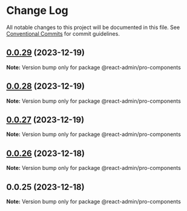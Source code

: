 # Change Log

All notable changes to this project will be documented in this file.
See [Conventional Commits](https://conventionalcommits.org) for commit guidelines.

## [0.0.29](https://git.aihuoshi.net/algo_analysis_plat/web/fd-react-admin-components/compare/@react-admin/pro-components@0.0.28...@react-admin/pro-components@0.0.29) (2023-12-19)

**Note:** Version bump only for package @react-admin/pro-components





## [0.0.28](https://git.aihuoshi.net/algo_analysis_plat/web/fd-react-admin-components/compare/@react-admin/pro-components@0.0.27...@react-admin/pro-components@0.0.28) (2023-12-19)

**Note:** Version bump only for package @react-admin/pro-components

## [0.0.27](https://git.aihuoshi.net/algo_analysis_plat/web/fd-react-admin-components/compare/@react-admin/pro-components@0.0.26...@react-admin/pro-components@0.0.27) (2023-12-19)

**Note:** Version bump only for package @react-admin/pro-components

## [0.0.26](https://git.aihuoshi.net/algo_analysis_plat/web/fd-react-admin-components/compare/@react-admin/pro-components@0.0.25...@react-admin/pro-components@0.0.26) (2023-12-18)

**Note:** Version bump only for package @react-admin/pro-components

## 0.0.25 (2023-12-18)

**Note:** Version bump only for package @react-admin/pro-components

